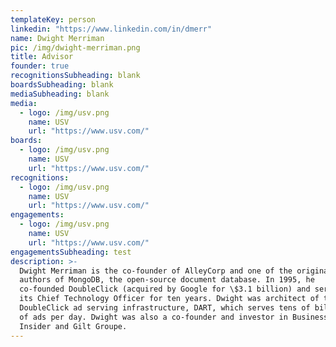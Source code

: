 ```yaml
---
templateKey: person
linkedin: "https://www.linkedin.com/in/dmerr"
name: Dwight Merriman
pic: /img/dwight-merriman.png
title: Advisor
founder: true
recognitionsSubheading: blank
boardsSubheading: blank
mediaSubheading: blank
media:
  - logo: /img/usv.png
    name: USV
    url: "https://www.usv.com/"
boards:
  - logo: /img/usv.png
    name: USV
    url: "https://www.usv.com/"
recognitions:
  - logo: /img/usv.png
    name: USV
    url: "https://www.usv.com/"
engagements:
  - logo: /img/usv.png
    name: USV
    url: "https://www.usv.com/"
engagementsSubheading: test
description: >-
  Dwight Merriman is the co-founder of AlleyCorp and one of the original
  authors of MongoDB, the open-source document database. In 1995, he
  co-founded DoubleClick (acquired by Google for \$3.1 billion) and served as
  its Chief Technology Officer for ten years. Dwight was architect of the
  DoubleClick ad serving infrastructure, DART, which serves tens of billions
  of ads per day. Dwight was also a co-founder and investor in Business
  Insider and Gilt Groupe.
---
```

